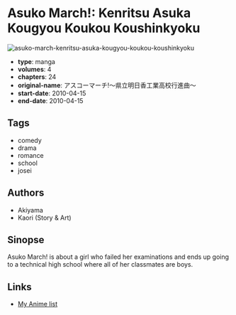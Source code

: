 # Asuko March!: Kenritsu Asuka Kougyou Koukou Koushinkyoku

![asuko-march-kenritsu-asuka-kougyou-koukou-koushinkyoku](https://cdn.myanimelist.net/images/manga/2/161751.jpg)

-   **type**: manga
-   **volumes**: 4
-   **chapters**: 24
-   **original-name**: アスコーマーチ!～県立明日香工業高校行進曲～
-   **start-date**: 2010-04-15
-   **end-date**: 2010-04-15

## Tags

-   comedy
-   drama
-   romance
-   school
-   josei

## Authors

-   Akiyama
-   Kaori (Story & Art)

## Sinopse

Asuko March! is about a girl who failed her examinations and ends up going to a technical high school where all of her classmates are boys.

## Links

-   [My Anime list](https://myanimelist.net/manga/30463/Asuko_March__Kenritsu_Asuka_Kougyou_Koukou_Koushinkyoku)
